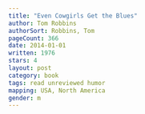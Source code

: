 ```yaml
---
title: "Even Cowgirls Get the Blues"
author: Tom Robbins
authorSort: Robbins, Tom
pageCount: 366
date: 2014-01-01
written: 1976
stars: 4
layout: post
category: book
tags: read unreviewed humor
mapping: USA, North America
gender: m
---
```

